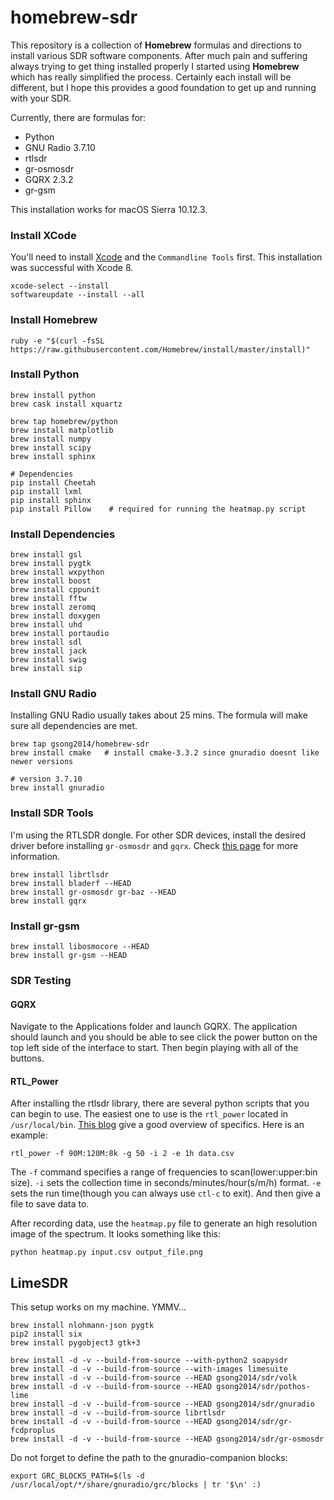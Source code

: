 # homebrew-sdr
This repository is a collection of **Homebrew** formulas and directions to install various SDR software components.  After much pain and suffering always trying to get thing installed properly I started using **Homebrew** which has really simplified the process.  Certainly each install will be different, but I hope this provides a good foundation to get up and running with your SDR.

Currently, there are formulas for:
  - Python
  - GNU Radio 3.7.10
  - rtlsdr
  - gr-osmosdr
  - GQRX 2.3.2
  - gr-gsm

This installation works for macOS Sierra 10.12.3.

### Install XCode
You'll need to install [Xcode](https://developer.apple.com/xcode/downloads/) and the ```Commandline Tools``` first.  This installation was successful with Xcode 8.

```shell
xcode-select --install
softwareupdate --install --all 
```

### Install Homebrew

```shell
ruby -e "$(curl -fsSL https://raw.githubusercontent.com/Homebrew/install/master/install)"
```

### Install Python

```shell
brew install python
brew cask install xquartz

brew tap homebrew/python
brew install matplotlib
brew install numpy
brew install scipy
brew install sphinx

# Dependencies
pip install Cheetah
pip install lxml
pip install sphinx
pip install Pillow    # required for running the heatmap.py script
```

### Install Dependencies

```
brew install gsl
brew install pygtk
brew install wxpython
brew install boost
brew install cppunit
brew install fftw
brew install zeromq
brew install doxygen
brew install uhd
brew install portaudio
brew install sdl
brew install jack
brew install swig
brew install sip
```

### Install GNU Radio

Installing GNU Radio usually takes about 25 mins.  The formula will make sure all dependencies are met.

```shell
brew tap gsong2014/homebrew-sdr
brew install cmake   # install cmake-3.3.2 since gnuradio doesnt like newer versions

# version 3.7.10
brew install gnuradio
```

### Install SDR Tools

I'm using the RTLSDR dongle.  For other SDR devices, install the desired driver before installing ```gr-osmosdr``` and ```gqrx```.  Check [this page](http://sdr.osmocom.org/trac/wiki/GrOsmoSDR) for more information. 

```shell
brew install librtlsdr 
brew install bladerf --HEAD
brew install gr-osmosdr gr-baz --HEAD
brew install gqrx
```

### Install gr-gsm

```
brew install libosmocore --HEAD
brew install gr-gsm --HEAD
```

### SDR Testing

#### GQRX
Navigate to the Applications folder and launch GQRX.  The application should launch and you should be able to see click the power button on the top left side of the interface to start.  Then begin playing with all of the buttons.

#### RTL_Power
After installing the rtlsdr library, there are several python scripts that you can begin to use.  The easiest one to use is the ```rtl_power``` located in ```/usr/local/bin```.  [This blog](http://kmkeen.com/rtl-power/) give a good overview of specifics.  Here is an example:

```shell
rtl_power -f 90M:120M:8k -g 50 -i 2 -e 1h data.csv
```

The ```-f``` command specifies a range of frequencies to scan(lower:upper:bin size).  ```-i``` sets the collection time in seconds/minutes/hour(s/m/h) format.  ```-e``` sets the run time(though you can always use ```ctl-c``` to exit).  And then give a file to save data to.

After recording data, use the ```heatmap.py``` file to generate an high resolution image of the spectrum.  It looks something like this:

```shell
python heatmap.py input.csv output_file.png
```

## LimeSDR

This setup works on my machine. YMMV...

	brew install nlohmann-json pygtk
	pip2 install six
	brew install pygobject3 gtk+3

    brew install -d -v --build-from-source --with-python2 soapysdr
    brew install -d -v --build-from-source --with-images limesuite
    brew install -d -v --build-from-source --HEAD gsong2014/sdr/volk
    brew install -d -v --build-from-source --HEAD gsong2014/sdr/pothos-lime
    brew install -d -v --build-from-source --HEAD gsong2014/sdr/gnuradio
    brew install -d -v --build-from-source librtlsdr
    brew install -d -v --build-from-source --HEAD gsong2014/sdr/gr-fcdproplus
    brew install -d -v --build-from-source --HEAD gsong2014/sdr/gr-osmosdr
    
 

Do not forget to define the path to the gnuradio-companion blocks:

    export GRC_BLOCKS_PATH=$(ls -d /usr/local/opt/*/share/gnuradio/grc/blocks | tr '$\n' :)
